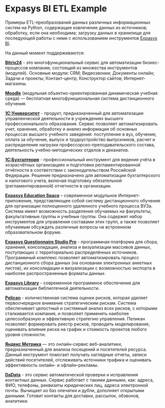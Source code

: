 # Expasys BI ETL Example
Примеры ETL-преобразований данных различных информационных систем на Python, содержащие извлечение данных из источников; обработку, если она необходима; загрузку данных в хранилище для последующей работы с ними с использованием инструментов [Expasys BI](https://expasys.ru/bi).

На данный момент поддерживаются:

[**Bitrix24**](https://www.bitrix24.ru/) - это многофункциональный сервис для автоматизации бизнес-процессов компании, состоящий из множества инструментов (модулей). 
Основные модули: CRM; Видеозвонки; Документы онлайн; Задачи и проекты; Контакт-центр; Конструктор сайтов; Интернет-магазины.

[**Moodle**](https://moodle.org/) (модульная объектно-ориентированная динамическая учебная среда) — бесплатная многофункциональная система дистанционного обучения.

[**1С:Университет**](https://solutions.1c.ru/catalog/university) - продукт, предназначенный для автоматизации управленческой деятельности в учреждениях высшего профессионального образования. 
Сервис позволяет автоматизировать учет, хранение, обработку и анализ информации об основных процессах высшего учебного заведения: поступление в вуз, обучение, оплата за обучение, выпуск и трудоустройство выпускников, расчет и распределение нагрузки профессорско-преподавательского состава, деятельность учебно-методических отделов и деканатов.

[**1С:Бухгалтерия**](https://solutions.1c.ru/catalog/buhv8) - профессиональный инструмент для ведения учёта в хозрасчётных организациях и подготовки регламентированной отчётности в соответствии с законодательством Российской Федерации.
Решение предназначено для автоматизации бухгалтерского и налогового учета, включая подготовку обязательной (регламентированной) отчетности в организации.

[**Expasys Education Space**](https://expasys.ru/education-space) – современное модульное Интернет-приложение, представляющее собой систему дистанционного обучения для организации полноценного удаленного учебного процесса ВУЗа.
Система имеет возможность разделения обучаемых на факультеты, факультативные группы и учебные группы. Она содержит набор инструментов для управления составами этих групп, а также позволяет обучаемым обсуждать различные вопросы на встроенном образовательном форуме.

[**Expasys Questionnaire Studio Pro**](https://expasys.ru/pro) - программная платформа для сбора, хранения, консолидации, анализа и визуализации массивов данных, поступающих с территориально распределённых источников. Программный комплекс позволяет автоматизировать процесс дистанционного сбора данных (на основании электронных анкетных листов), их консолидации и визуализации с возможностью экспорта в наиболее распространенные форматы данных.

[**Expasys Library**](https://expasys.ru/library) - современное программное обеспечение для автоматизации библиотечной деятельности.

[**Pelican**](https://expasys.ru/erm) - количественная система оценки рисков, которая уделяет первоочередное внимание стратегическим рискам.
Система обеспечивает целостный и системный анализ всех рисков, с которыми сталкивается компания, и позволяет применить наиболее целесообразную и эффективную стратегию управления. Пеликан позволяет формировать реестр рисков, проводить моделирование, оценивать влияние риска на график и стоимость проектов любого уровня сложности.

[**Яндекс Метрика**](https://yandex.ru/support/metrica/) —  это онлайн-сервис веб-аналитики, предназначенный для анализа посещений и посетителей ресурса. 
Данный инструмент помогает получать наглядные отчеты, записи действий посетителей, отслеживать источники трафика и оценивать эффективность онлайн- и офлайн-рекламы.

[**DaData**](https://dadata.ru/) - это сервис автоматической проверки и исправления контактных данных.
Сервис работает с такими данными, как: адреса, ФИО, телефоны, реквизиты юридических лиц, адреса электронной почты. Вычищает из баз опечатки и дубли, дополняет открытыми данными. Готовит контакты для доставки, рассылок, обзвонов, аналитики.
